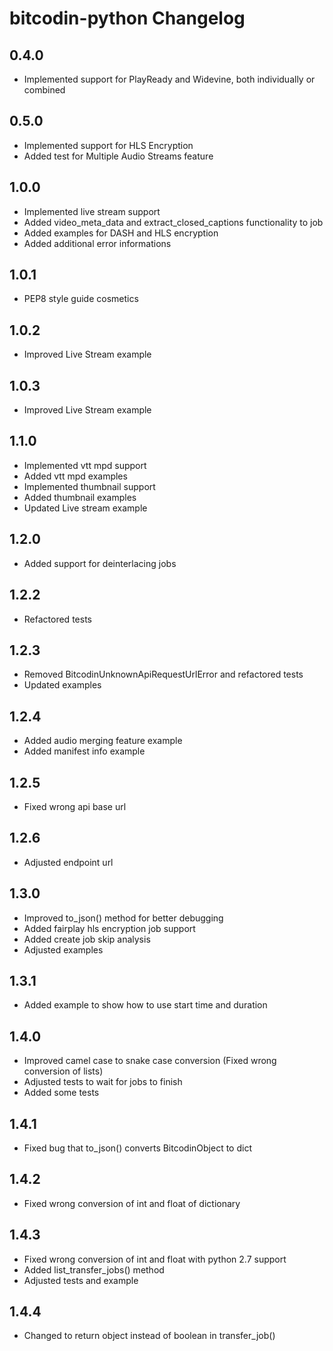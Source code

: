# bitcodin-python Changelog

## 0.4.0
* Implemented support for PlayReady and Widevine, both individually or combined

## 0.5.0
* Implemented support for HLS Encryption
* Added test for Multiple Audio Streams feature

## 1.0.0
* Implemented live stream support
* Added video_meta_data and extract_closed_captions functionality to job
* Added examples for DASH and HLS encryption
* Added additional error informations

## 1.0.1
* PEP8 style guide cosmetics

## 1.0.2
* Improved Live Stream example

## 1.0.3
* Improved Live Stream example

## 1.1.0
* Implemented vtt mpd support
* Added vtt mpd examples
* Implemented thumbnail support
* Added thumbnail examples
* Updated Live stream example

## 1.2.0
* Added support for deinterlacing jobs

## 1.2.2
* Refactored tests

## 1.2.3
* Removed BitcodinUnknownApiRequestUrlError and refactored tests 
* Updated examples

## 1.2.4
* Added audio merging feature example
* Added manifest info example

## 1.2.5
* Fixed wrong api base url

## 1.2.6
* Adjusted endpoint url

## 1.3.0
* Improved to_json() method for better debugging
* Added fairplay hls encryption job support
* Added create job skip analysis
* Adjusted examples

## 1.3.1
* Added example to show how to use start time and duration

## 1.4.0
* Improved camel case to snake case conversion (Fixed wrong conversion of lists)
* Adjusted tests to wait for jobs to finish
* Added some tests

## 1.4.1
* Fixed bug that to_json() converts BitcodinObject to dict

## 1.4.2
* Fixed wrong conversion of int and float of dictionary

## 1.4.3
* Fixed wrong conversion of int and float with python 2.7 support
* Added list_transfer_jobs() method
* Adjusted tests and example

## 1.4.4
* Changed to return object instead of boolean in transfer_job()
